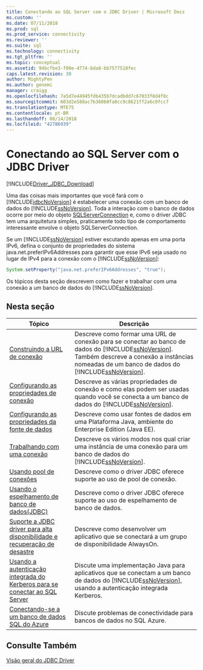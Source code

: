 ```yaml
---
title: Conectando ao SQL Server com o JDBC Driver | Microsoft Docs
ms.custom: ''
ms.date: 07/11/2018
ms.prod: sql
ms.prod_service: connectivity
ms.reviewer: ''
ms.suite: sql
ms.technology: connectivity
ms.tgt_pltfrm: ''
ms.topic: conceptual
ms.assetid: 94bcfbe3-f00e-4774-bda8-bb7577518fec
caps.latest.revision: 30
author: MightyPen
ms.author: genemi
manager: craigg
ms.openlocfilehash: 7a5d7e44945fdb435b7dcadbdd7c67033f8d4f8c
ms.sourcegitcommit: 603d2e588ac7b36060fa0cc9c8621ff2a6c0fcc7
ms.translationtype: MTE75
ms.contentlocale: pt-BR
ms.lasthandoff: 08/14/2018
ms.locfileid: "42786939"
---
```

# <a name="connecting-to-sql-server-with-the-jdbc-driver"></a>Conectando ao SQL Server com o JDBC Driver
[!INCLUDE[Driver_JDBC_Download](../../includes/driver_jdbc_download.md)]

  Uma das coisas mais importantes que você fará com o [!INCLUDE[jdbcNoVersion](../../includes/jdbcnoversion_md.md)] é estabelecer uma conexão com um banco de dados do [!INCLUDE[ssNoVersion](../../includes/ssnoversion-md.md)]. Toda a interação com o banco de dados ocorre por meio do objeto [SQLServerConnection](../../connect/jdbc/reference/sqlserverconnection-class.md) e, como o driver JDBC tem uma arquitetura simples, praticamente todo tipo de comportamento interessante envolve o objeto SQLServerConnection.  
  
 Se um [!INCLUDE[ssNoVersion](../../includes/ssnoversion-md.md)] estiver escutando apenas em uma porta IPv6, defina o conjunto de propriedades do sistema java.net.preferIPv6Addresses para garantir que esse IPv6 seja usado no lugar de IPv4 para a conexão com o [!INCLUDE[ssNoVersion](../../includes/ssnoversion-md.md)]:  
  
```java
System.setProperty("java.net.preferIPv6Addresses", "true");  
```  
  
 Os tópicos desta seção descrevem como fazer e trabalhar com uma conexão a um banco de dados do [!INCLUDE[ssNoVersion](../../includes/ssnoversion-md.md)].  
  
## <a name="in-this-section"></a>Nesta seção  
  
|Tópico|Descrição|  
|-----------|-----------------|  
|[Construindo a URL de conexão](../../connect/jdbc/building-the-connection-url.md)|Descreve como formar uma URL de conexão para se conectar ao banco de dados do [!INCLUDE[ssNoVersion](../../includes/ssnoversion-md.md)]. Também descreve a conexão a instâncias nomeadas de um banco de dados do [!INCLUDE[ssNoVersion](../../includes/ssnoversion-md.md)].|  
|[Configurando as propriedades de conexão](../../connect/jdbc/setting-the-connection-properties.md)|Descreve as várias propriedades de conexão e como elas podem ser usadas quando você se conecta a um banco de dados do [!INCLUDE[ssNoVersion](../../includes/ssnoversion-md.md)].|  
|[Configurando as propriedades da fonte de dados](../../connect/jdbc/setting-the-data-source-properties.md)|Descreve como usar fontes de dados em uma Plataforma Java, ambiente do Enterprise Edition (Java EE).|  
|[Trabalhando com uma conexão](../../connect/jdbc/working-with-a-connection.md)|Descreve os vários modos nos qual criar uma instância de uma conexão para um banco de dados do [!INCLUDE[ssNoVersion](../../includes/ssnoversion-md.md)].|  
|[Usando pool de conexões](../../connect/jdbc/using-connection-pooling.md)|Descreve como o driver JDBC oferece suporte ao uso de pool de conexão.|  
|[Usando o espelhamento de banco de dados&#40;JDBC&#41;](../../connect/jdbc/using-database-mirroring-jdbc.md)|Descreve como o driver JDBC oferece suporte ao uso de espelhamento de banco de dados.|  
|[Suporte a JDBC driver para alta disponibilidade e recuperação de desastre](../../connect/jdbc/jdbc-driver-support-for-high-availability-disaster-recovery.md)|Descreve como desenvolver um aplicativo que se conectará a um grupo de disponibilidade AlwaysOn.|  
|[Usando a autenticação integrada do Kerberos para se conectar ao SQL Server](../../connect/jdbc/using-kerberos-integrated-authentication-to-connect-to-sql-server.md)|Discute uma implementação Java para aplicativos que se conectam a um banco de dados do [!INCLUDE[ssNoVersion](../../includes/ssnoversion-md.md)], usando a autenticação integrada Kerberos.|  
|[Conectando-se a um banco de dados SQL do Azure](../../connect/jdbc/connecting-to-an-azure-sql-database.md)|Discute problemas de conectividade para bancos de dados no SQL Azure.|  
  
## <a name="see-also"></a>Consulte Também  
 [Visão geral do JDBC Driver](../../connect/jdbc/overview-of-the-jdbc-driver.md)  
  
  

